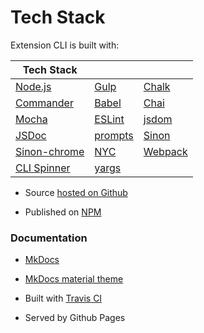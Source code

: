 # Tech Stack


Extension CLI is built with:

| Tech Stack | | |
| --- | --- | --- |
| [Node.js][0] | [Gulp][1] | [Chalk][2] |
| [Commander][3] | [Babel][4] | [Chai][5] |
| [Mocha][6] | [ESLint][7] | [jsdom][8] |
| [JSDoc][9] | [prompts][10] | [Sinon][11] | 
| [Sinon-chrome][16] | [NYC][12] | [Webpack][13] |  
| [CLI Spinner][14] | [yargs][15] | | 

- Source [hosted on Github](https://github.com/MobileFirstLLC/extension-cli)

- Published on [NPM](https://www.npmjs.com/package/extension-cli)

### Documentation

- [MkDocs](https://www.mkdocs.org/)

- [MkDocs material theme](https://squidfunk.github.io/mkdocs-material/)

- Built with [Travis CI](https://travis-ci.org/MobileFirstLLC/extension-cli)

- Served by Github Pages

[0]: https://nodejs.org/en/
[1]: https://gulpjs.com/
[2]: https://www.npmjs.com/package/chalk
[3]: https://www.npmjs.com/package/commander
[4]: https://babeljs.io/
[5]: https://www.chaijs.com/
[6]: https://mochajs.org/
[7]: https://eslint.org/
[8]: https://github.com/jsdom/jsdom
[9]: https://jsdoc.app/
[10]: https://www.npmjs.com/package/prompts
[11]: https://sinonjs.org/
[12]: https://www.npmjs.com/package/nyc
[13]: https://webpack.js.org/
[14]: https://www.npmjs.com/package/cli-spinner
[15]: https://www.npmjs.com/package/yargs
[16]: https://github.com/acvetkov/sinon-chrome
